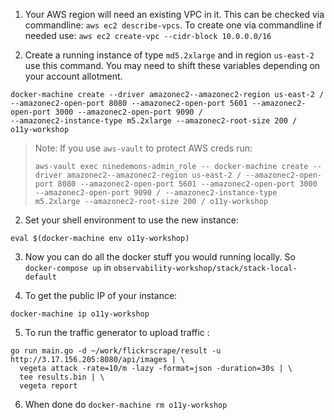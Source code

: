 1. Your AWS region will need an existing VPC in it. This can be checked via commandline: `aws ec2 describe-vpcs`. To create one via commandline if needed use: `aws ec2 create-vpc --cidr-block 10.0.0.0/16`

2. Create a running instance of type `md5.2xlarge` and in region `us-east-2` use this command. You may need to shift these variables depending on your account allotment.
```
docker-machine create --driver amazonec2--amazonec2-region us-east-2 /
--amazonec2-open-port 8080 --amazonec2-open-port 5601 --amazonec2-open-port 3000 --amazonec2-open-port 9090 /
--amazonec2-instance-type m5.2xlarge --amazonec2-root-size 200 /
o11y-workshop
```
> Note: If you use `aws-vault` to protect AWS creds run:
>
>`aws-vault exec ninedemons-admin_role -- docker-machine create --driver amazonec2--amazonec2-region us-east-2 /
--amazonec2-open-port 8080 --amazonec2-open-port 5601 --amazonec2-open-port 3000 --amazonec2-open-port 9090 /
--amazonec2-instance-type m5.2xlarge --amazonec2-root-size 200 /
o11y-workshop`

2. Set your shell environment to use the new instance:
```
eval $(docker-machine env o11y-workshop)
```

3. Now you can do all the docker stuff you would running locally. So `docker-compose up` in `observability-workshop/stack/stack-local-default`

4. To get the public IP of your instance:
```
docker-machine ip o11y-workshop
```

5. To run the traffic generator to upload traffic :
```
go run main.go -d ~/work/flickrscrape/result -u http://3.17.156.205:8080/api/images | \
  vegeta attack -rate=10/m -lazy -format=json -duration=30s | \
  tee results.bin | \
  vegeta report
```

6. When done do `docker-machine rm o11y-workshop`
